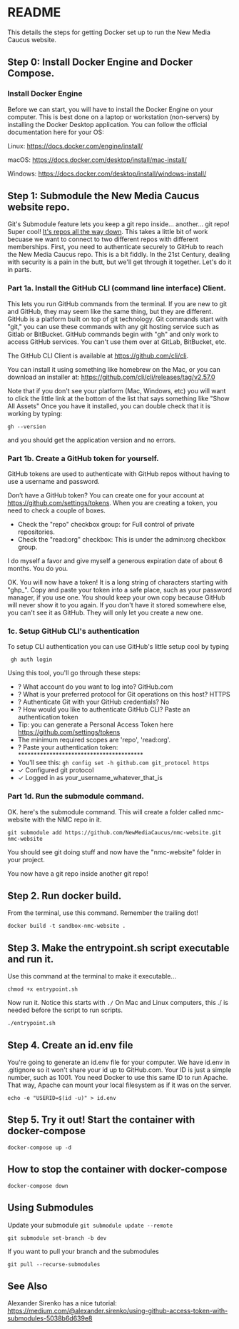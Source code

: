 # README

This details the steps for getting Docker set up to run the New Media Caucus website.

## Step 0: Install Docker Engine and Docker Compose.
### Install Docker Engine
Before we can start, you will have to install the Docker Engine on your computer. This is best done on a laptop or workstation (non-servers) by installing the Docker Desktop application. 
You can follow the official documentation here for your OS:

Linux: https://docs.docker.com/engine/install/

macOS: https://docs.docker.com/desktop/install/mac-install/

Windows: https://docs.docker.com/desktop/install/windows-install/

## Step 1: Submodule the New Media Caucus website repo.
Git's Submodule feature lets you keep a git repo inside... another... git repo! Super cool! [It's repos all the way down]([url](https://en.wikipedia.org/wiki/Turtles_all_the_way_down)).
This takes a little bit of work becuase we want to connect to two different repos with different memberships. First, you need to authenticate securely to GitHub to reach the New Media Caucus repo. This is a bit fiddly. In the 21st Century, dealing with security is a pain in the butt, but we'll get through it together. Let's do it in parts.

### Part 1a. Install the GitHub CLI (command line interface) Client.
This lets you run GitHub commands from the terminal. If you are new to git and GitHub, they may seem like the same thing, but they are different. GitHub is a platform built on top of git technology. Git commands start with "git," you can use these commands with any git hosting service such as Gitlab or BitBucket. GitHub commands begin with "gh" and only work to access GitHub services. You can't use them over at GitLab, BitBucket, etc.

The GitHub CLI Client is available at https://github.com/cli/cli.

You can install it using something like homebrew on the Mac, or you can download an installer at: 
[https://github.com/cli/cli/releases/tag/v2.57.0
](https://github.com/cli/cli/releases)

Note that if you don't see your platform (Mac, Windows, etc) you will want to click the little link at the bottom of the list that says something like "Show All Assets"
Once you have it installed, you can double check that it is working by typing:

```gh --version``` 

and you should get the application version and no errors.

### Part 1b. Create a GitHub token for yourself.
GitHub tokens are used to authenticate with GitHub repos without having to use a username and password. 

Don’t have a GitHub token? You can create one for your account at https://github.com/settings/tokens. When you are creating a token, you need to check a couple of boxes.
- Check the "repo" checkbox group:  for Full control of private repositories.
- Check the "read:org" checkbox: This is under the admin:org checkbox group.

I do myself a favor and give myself a generous expiration date of about 6 months. You do you.

OK. You will now have a token! It is a long string of characters starting with "ghp_".
Copy and paste your token into a safe place, such as your password manager, if you use one.
You should keep your own copy because GitHub will never show it to you again. If you don't have it stored somewhere else, you can't see it as GitHub. They will only let you create a new one.

### 1c. Setup GitHub CLI's authentication
To setup CLI authentication you can use GitHub's little setup cool by typing

``` gh auth login```

Using this tool, you'll go through these steps:
- ? What account do you want to log into? GitHub.com
- ? What is your preferred protocol for Git operations on this host? HTTPS
- ? Authenticate Git with your GitHub credentials? No
- ? How would you like to authenticate GitHub CLI? Paste an authentication token
- Tip: you can generate a Personal Access Token here https://github.com/settings/tokens
- The minimum required scopes are 'repo', 'read:org'.
- ? Paste your authentication token: ****************************************
- You'll see this: ```gh config set -h github.com git_protocol https```
- ✓ Configured git protocol
- ✓ Logged in as your_username_whatever_that_is


### Part 1d. Run the submodule command.
OK. here's the submodule command. This will create a folder called nmc-website with the NMC repo in it.

```git submodule add https://github.com/NewMediaCaucus/nmc-website.git nmc-website```

You should see git doing stuff and now have the "nmc-website" folder in your project.

You now have a git repo inside another git repo! 

## Step 2. Run docker build.
From the terminal, use this command. Remember the trailing dot!

```docker build -t sandbox-nmc-website .```

## Step 3. Make the entrypoint.sh script executable and run it.
Use this command at the terminal to make it executable...

```chmod +x entrypoint.sh```

Now run it.
Notice this starts with ```./``` On Mac and Linux computers, this ./ is needed before the script to run scripts.

```./entrypoint.sh```

## Step 4. Create an id.env file
You're going to generate an id.env file for your computer. We have id.env in .gitignore so it won't share your id up to GitHub.com.
Your ID is just a simple number, such as 1001. You need Docker to use this same ID to run Apache. That way, Apache can mount your local filesystem as if it was on the server.
 
```echo -e "USERID=$(id -u)" > id.env```

## Step 5. Try it out! Start the container with docker-compose
```docker-compose up -d```

## How to stop the container with docker-compose
```docker-compose down```


## Using Submodules

Update your submodule
```git submodule update --remote```

```git submodule set-branch -b dev```

If you want to pull your branch and the submodules

```git pull --recurse-submodules```

## See Also
Alexander Sirenko has a nice tutorial: https://medium.com/@alexander.sirenko/using-github-access-token-with-submodules-5038b6d639e8

